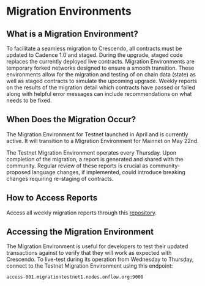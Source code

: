 # Migration Environments

## What is a Migration Environment?

To facilitate a seamless migration to Crescendo, all contracts must be updated to Cadence 1.0 and staged. During the upgrade, staged code replaces the currently deployed live contracts. Migration Environments are temporary forked networks designed to ensure a smooth transition. These environments allow for the migration and testing of on chain data (state) as well as staged contracts to simulate the upcoming upgrade. Weekly reports on the results of the migration detail which contracts have passed or failed along with helpful error messages can include recommendations on what needs to be fixed.

## When Does the Migration Occur?

The Migration Environment for Testnet launched in April and is currently active. It will transition to a Migration Environment for Mainnet on May 22nd.

The Testnet Migration Environment operates every Thursday. Upon completion of the migration, a report is generated and shared with the community. Regular review of these reports is crucial as community-proposed language changes, if implemented, could introduce breaking changes requiring re-staging of contracts.

## How to Access Reports

Access all weekly migration reports through this [repository](https://github.com/onflow/cadence/tree/master/migrations_data).

## Accessing the Migration Environment

The Migration Environment is useful for developers to test their updated transactions against to verify that they will work as expected with Crescendo. To live-test during its operation from Wednesday to Thursday, connect to the Testnet Migration Environment using this endpoint:

```
access-001.migrationtestnet1.nodes.onflow.org:9000 
```
